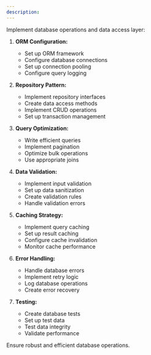 ```yaml
---
description:
---
```


Implement database operations and data access layer:

1. **ORM Configuration:**
   - Set up ORM framework
   - Configure database connections
   - Set up connection pooling
   - Configure query logging

2. **Repository Pattern:**
   - Implement repository interfaces
   - Create data access methods
   - Implement CRUD operations
   - Set up transaction management

3. **Query Optimization:**
   - Write efficient queries
   - Implement pagination
   - Optimize bulk operations
   - Use appropriate joins

4. **Data Validation:**
   - Implement input validation
   - Set up data sanitization
   - Create validation rules
   - Handle validation errors

5. **Caching Strategy:**
   - Implement query caching
   - Set up result caching
   - Configure cache invalidation
   - Monitor cache performance

6. **Error Handling:**
   - Handle database errors
   - Implement retry logic
   - Log database operations
   - Create error recovery

7. **Testing:**
   - Create database tests
   - Set up test data
   - Test data integrity
   - Validate performance

Ensure robust and efficient database operations.
